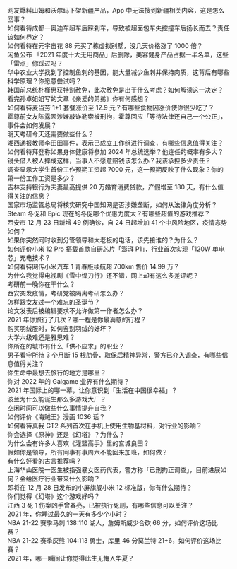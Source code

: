 网友爆料山姆和沃尔玛下架新疆产品，App 中无法搜到新疆相关内容，这是怎么回事？  
如何看待成都一奥迪车超车后踩刹车，导致被超面包车失控撞车后扬长而去？责任该如何界定？  
如何看待在元宇宙花 88 元买了栋虚拟别墅，没几天价格涨了 1000 倍？  
闲鱼公布 「2021 年度十大无用商品」后删除，美容健身产品占据一半名单，这些「雷点」你踩过吗？  
华中农业大学找到了控制鱼刺的基因，能大量减少鱼刺并保持肉质，这背后有哪些科学原理？你愿意尝试吗？  
韩国前总统朴槿惠获特别赦免，此次赦免是出于什么考虑？如何解读这一决定？  
看完孙卓姐姐写的文章《亲爱的弟弟》你有何感想？  
如何看待麦当劳 1+1 套餐涨价至 12.9 元？有哪些食物因涨价使你很少吃了？  
霍尊前女友陈露因涉嫌敲诈勒索被刑拘，霍尊回应「等待法律还自己一个公正」，事件会如何发展？  
明天考研今天还需要做些什么？  
湘西通报教师李田田事件，表示已成立工作组进行调查，有哪些信息值得关注？  
如何看待拜登称如果身体健康将参加 2024 年总统选举？他连任的概率有多大？  
镜头借人被人摔成这样，当事人不愿意赔钱该怎么办？我该承担多少责任？  
调查显示大学生首份工作预期工资超 7000 元，这一预期反映了什么现象？你的第一份工作工资是多少？  
吉林支持银行为夫妻最高提供 20 万婚育消费贷款，产假增至 180 天，有什么值得关注的信息？  
国家市场监管总局将核实研究中国知网是否涉嫌垄断，如何从法律角度分析？  
Steam 冬促和 Epic 现在的冬促哪个优惠力度大？有哪些超值的游戏推荐？  
西安市 12 月 23 日新增 49 例确诊，自 24 日起增加 41 个中风险地区，疫情态势如何？  
如果你突然同时收到分管领导和大老板的电话，该先接谁的？为什么？  
如何评价小米 12 Pro 搭载首款自研芯片「澎湃 P1」，行业首次实现「120W 单电芯」充电技术？  
如何看待网传小米汽车 1 青春版续航超 700km 售价 14.99 万？  
为什么我觉得电视剧《雪中悍刀行》还不错，网上却有这么多差评呢？  
考研前一晚你在干什么？  
西安突发疫情，考研党被隔离考研怎么办？  
怎样跟女友过一个难忘的圣诞节？  
论文发表后被编辑要求不允许做第一作者怎么办？  
2021 年你旅行了几次？哪一程是你最满意的行程？  
购买羽绒服时，如何鉴别羽绒的好坏？  
大学六级难还是雅思难？  
你所在的城市有什么「供不应求」的职业？  
男子看守所待 3 个月断 15 根肋骨，取保后精神异常，警方已介入调查，有哪些信息值得关注？  
你生命中最想去旅行的地方是哪里？  
你对 2022 年的 Galgame 业界有什么期待？  
2021 年国际上的哪一幕，让你意识到「生活在中国很幸福」？  
波兰为什么能诞生那么多游戏大厂？  
空闲时间可以做些什么事情提升自我？  
如何评价《海贼王》漫画 1036 话？  
如何看待真我 GT2 系列首次在手机上使用生物基材料，对行业的影响？  
你会选择《原神》还是《幻塔》？为什么？  
为什么会有许多人喜欢《灌篮高手》里的宫城良田？  
假如你是领导，所有同事有事周六不能回来加班，如何做？  
有什么好看的古言推荐吗？  
上海华山医院一医生被指强暴女医药代表，警方称「已刑拘正调查」，目前进展如何？会给医疗行业带来什么影响？  
即将在 12 月 28 日发布的小屏旗舰小米 12 标准版，你有什么期待？  
你们觉得《幻塔》这个游戏好吗？  
江西 3 死 1 伤案凶手曾春亮，已被执行死刑，有哪些信息可以关注？  
2021 年，你睡过最久的一天有多少个小时？  
NBA 21-22 赛季马刺 138:110 湖人，詹姆斯威少合砍 66 分，如何评价这场比赛？  
NBA 21-22 赛季灰熊 104:113 勇士，库里 46 分莫兰特 21+6，如何评价这场比赛？  
2021 年，哪一瞬间让你觉得此生无悔入华夏？  
